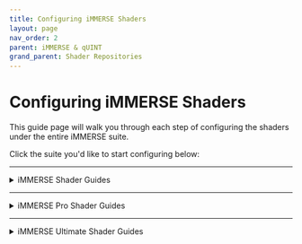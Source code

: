 ```yaml
---
title: Configuring iMMERSE Shaders
layout: page
nav_order: 2
parent: iMMERSE & qUINT
grand_parent: Shader Repositories
---
```


# Configuring iMMERSE Shaders

This guide page will walk you through each step of configuring the shaders under the entire iMMERSE suite.

Click the suite you'd like to start configuring below:

---

<details markdown="block" class="details-tree">
<summary>iMMERSE Shader Guides</summary>

Coming Soon >:)

</details>

---

<details markdown="block" class="details-tree">
<summary>iMMERSE Pro Shader Guides</summary>

This portion will serve as a guide for setting up and configuring specific shaders within the iMMERSE Pro shader suite!

<details markdown="block" class="details-tree">
<summary>iMMERSE Pro Clarity</summary>

Clarity is a shader that allows you to enhance texture and imaged details by adjusting the image's local contrast.

This allows you to add a soft glow or sharp, gritty textures to your game without the standard issues of haloing or noise.

Below is our guide on how to utilize Clarity to your advantage, and what you should look out for in order to get the best image possible!

<details markdown="block" class="details-tree">
<summary>Adding Details | No Depth Separation</summary>

Since Clarity is a local contrasting sharpener, you can easily get more precieved quality or "Clartiy" out of your game's textures, this guide will go over how to do so without destroying your image all together without using depth separation!


---

### Step 1: Enable the Shader

Simply check the shader `iMMERSE Pro Clarity [MartysMods_CLARITY.fx]` in the `Home` tab of ReShade.

![Check Clarity Shader](./images/immerse/immerse_clarity_enable.png)

This will activate Clarity and give you the arguments at the bottom to change.

![Show User Clarity Options with Defaults](./images/immerse/show_user_clarity_arguments.png)

---

### Step 2: Configure `Texture Intensity` for Increased Perception and Clarity

To configure `Texture Intensity` for increased perception and clarity in the scene, move the slider to the right.

This does not take much.<br>
You will notice that textures end up popping out more, and the contrast of the overall scene will increase.

However, do not go extremely overboard with this effect, as it can damage the game author's original envision for the game!

Example of the base game:

![Clarity Texture Intensity Base Game Image](./images/immerse/clarity_base_game_image.png)

Example of a properly configured `Texture Intensity`:

![Clarity Texture Intensity Properly Configured](./images/immerse/clarity_properly_configured.png)

Example of a poorly configured `Texture Intensity`:

![Clarity Texture Intensity Poorly Configured](./images/immerse/clarity_poorly_configured.png)

Once you have configured this argument to your liking, you might notice that the scene is slightly darker than it should be - this is where `Local Contrast Intensity` will come into play!

---

### Step 3: Configure `Local Contrast Intensity` to Remove Some Contrast

In order to remove some contrast from the image, while still keeping the benifits that iMMERSE Pro Clarity has to offer, you can configure the `Local Contrast Intensity` argument!

This argument is touchy, so it only needs a little bit.

You are going to want to match the original game world's contrast with this, so that when you flick iMMERSE Pro Clarty on and off, you would see no difference in the white and black points!

Moving this slider to the right, will increase the local contrast intensity giving the image a brighter feeling, while moving it to the left and give you a darker feel.

Example of the base game:

![Clarity Local Contrast Base Game Image](./images/immerse/clarity_base_game_image.png)

Example of a properly configured `Local Contrast Intensity`:

![Clarity Local Contrast Properly Configured](./images/immerse/clarity_properly_configured.png)

Example of a poorly configured `Local Contrast Intensity`:

![Clarity Local Contrast Poorly Configured](./images/immerse/clarity_local_contrast_poorly_configured.png)

If you get results that are close to the original game, with the added benifits of increased texture resolve/quality - you have set up Clarity without any depth separation properly!

</details>

</details>

</details>

---

<details markdown="block" class="details-tree">
<summary>iMMERSE Ultimate Shader Guides</summary>

Coming Soon >:)

</details